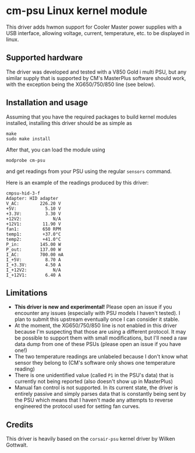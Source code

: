 # cm-psu Linux kernel module
This driver adds hwmon support for Cooler Master power supplies with a USB interface, allowing voltage, current, temperature, etc. to be displayed in linux.

## Supported hardware
The driver was developed and tested with a V850 Gold i multi PSU, but any similar supply that is supported by CM's MasterPlus software should work, with the exception being the XG650/750/850 line (see below).

## Installation and usage
Assuming that you have the required packages to build kernel modules installed, installing this driver should be as simple as
```
make
sudo make install
```
After that, you can load the module using
```
modprobe cm-psu
```
and get readings from your PSU using the regular `sensors` command.

Here is an example of the readings produced by this driver:
```
cmpsu-hid-3-f
Adapter: HID adapter
V_AC:        226.20 V
+5V:           5.10 V
+3.3V:         3.30 V
+12V2:            N/A
+12V1:        11.90 V
fan1:         650 RPM
temp1:        +37.0°C
temp2:        +41.0°C
P_in:        145.00 W
P_out:       137.00 W
I_AC:        700.00 mA
I_+5V:         8.70 A
I_+3.3V:       4.50 A
I_+12V2:          N/A
I_+12V1:       6.40 A
```

## Limitations
* **This driver is new and experimental!** Please open an issue if you encounter any issues (especially with PSU models I haven't tested). I plan to submit this upstream eventually once I can consider it stable.
* At the moment, the XG650/750/850 line is not enabled in this driver because I'm suspecting that those are using a different protocol. It may be possible to support them with small modifications, but I'll need a raw data dump from one of these PSUs (please open an issue if you have one!)
* The two temperature readings are unlabeled because I don't know what sensor they belong to (CM's software only shows one temperature reading)
* There is one unidentified value (called `P1` in the PSU's data) that is currently not being reported (also doesn't show up in MasterPlus)
* Manual fan control is not supported. In its current state, the driver is entirely passive and simply parses data that is constantly being sent by the PSU which means that I haven't made any attempts to reverse engineered the protocol used for setting fan curves.

## Credits
This driver is heavily based on the `corsair-psu` kernel driver by Wilken Gottwalt.
